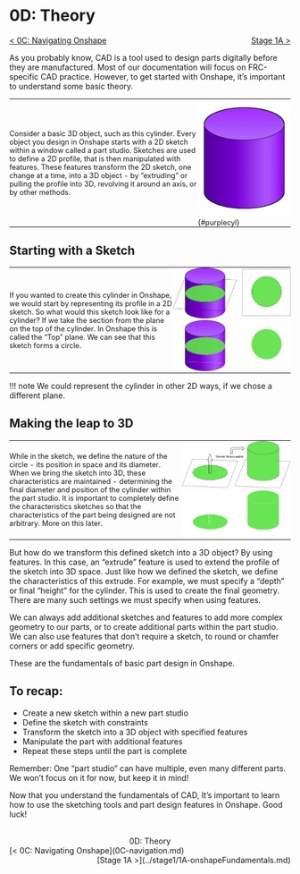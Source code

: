 <style>
td {
  text-align: left !important;
  vertical-align: middle !important;
}
td, th , table{
   border: none!important;
   font-size: 0.8rem;
   padding:0 !important;
}

table tr:hover{
    background-color: transparent !important;
}

#purplecyl {
    padding-right: 2rem;
    width: 85%;
    height: auto;
}

.right{
    float:right;
}
.center{
    text-align:center;
}

.left{
    float:left;
}

</style>

# 0D: Theory

<span class="left">[< 0C: Navigating Onshape](0C-navigation.md)</span> <span class="right">[Stage 1A >](../stage1/1A-onshapeFundamentals.md)</span>
<br>

As you probably know, CAD is a tool used to design parts digitally before they are manufactured. Most of our documentation will focus on FRC-specific CAD practice. However, to get started with Onshape, it’s important to understand some basic theory.

| | |
| :-: | :-: |
| Consider a basic 3D object, such as this cylinder. Every object you design in Onshape starts with a 2D sketch within a window called a part studio. Sketches are used to define a 2D profile, that is then manipulated with features. These features transform the 2D sketch, one change at a time, into a 3D object - by “extruding” or pulling the profile into 3D, revolving it around an axis, or by other methods. | ![purple_cylinder](../../img/design-guide/stage0/theory/purplecyl.webp){#purplecyl} |

## Starting with a Sketch

| | |
| :-: | :-: |
| If you wanted to create this cylinder in Onshape, we would start by representing its profile in a 2D sketch. So what would this sketch look like for a cylinder? If we take the section from the plane on the top of the cylinder. In Onshape this is called the “Top” plane. We can see that this sketch forms a circle. | ![cross](../../img/design-guide/stage0/theory/cross-light.webp#only-light) ![cross](../../img/design-guide/stage0/theory/cross-dark.webp#only-dark) |

!!! note
    We could represent the cylinder in other 2D ways, if we chose a different plane.


## Making the leap to 3D
| | |
| :-: | :-: |
| While in the sketch, we define the nature of the circle - its position in space and its diameter. When we bring the sketch into 3D, these characteristics are maintained - determining the final diameter and position of the cylinder within the part studio. It is important to completely define the characteristics sketches so that the characteristics of the part being designed are not arbitrary. More on this later.| ![extrude](../../img/design-guide/stage0/theory/extrude-light.webp#only-light) ![extrude](../../img/design-guide/stage0/theory/extrude-dark.webp#only-dark) |

But how do we transform this defined sketch into a 3D object? By using features. In this case, an “extrude” feature is used to extend the profile of the sketch into 3D space.
Just like how we defined the sketch, we define the characteristics of this extrude. For example, we must specify a “depth” or final “height” for the cylinder. This is used to create the final geometry. There are many such settings we must specify when using features.

We can always add additional sketches and features to add more complex geometry to our parts, or to create additional parts within the part studio. We can also use features that don’t require a sketch, to round or chamfer corners or add specific geometry. 

These are the fundamentals of basic part design in Onshape.

## To recap:

- Create a new sketch within a new part studio
- Define the sketch with constraints
- Transform the sketch into a 3D object with specified features
- Manipulate the part with additional features 
- Repeat these steps until the part is complete

Remember: One “part studio” can have multiple, even many different parts. We won’t focus on it for now, but keep it in mind!

Now that you understand the fundamentals of CAD, It’s important to learn how to use the sketching tools and part design features in Onshape. Good luck!

<br>
<center>0D: Theory</center> 
<span class="left">[< 0C: Navigating Onshape](0C-navigation.md)</span> <span class="right">[Stage 1A >](../stage1/1A-onshapeFundamentals.md)</span>
<br>
<br>
